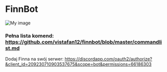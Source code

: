 # FinnBot
![My image](http://i.imgur.com/WDaPtOA.png)
### Pełna lista komend: https://github.com/vistafan12/finnbot/blob/master/commandlist.md
Dodaj Finna na swój serwer: https://discordapp.com/oauth2/authorize?&client_id=209230710903537675&scope=bot&permissions=66186303
